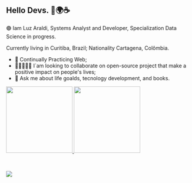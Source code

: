 ## Hello Devs. 👋🌍☕
🟣 Iam Luz Araldi, Systems Analyst and Developer, Specialization Data Science in progress.

Currently living in Curitiba, Brazil; 
Nationality Cartagena, Colômbia.


- 🔭 Continually Practicing Web;
- 🧑🏾‍🤝‍🧑🏿 I`am looking to collaborate on open-source project that make a positive impact on people's lives;
- 💬 Ask me about life goalds, tecnology development, and books.

<div>
  <a href="https://github.com/luzgiomar">
  <img height="180em" src="https://github-readme-stats.vercel.app/api?username=luzgiomar&show_icons=true&theme=dracula&include_all_commits=true&count_private=true"/>
  <img height="180em" src="https://github-readme-stats.vercel.app/api/top-langs/?username=luzgiomar&layout=compact&langs_count=7&theme=dracula"/>
</div> 

<div style="display: inline_block"><br>

  <div>

          
 </div>

 ##
 
 <div>
  <a href = "mailto:coachingluz@gmail.com"><img src="https://img.shields.io/badge/-Gmail-%23333?style=for-the-badge&logo=gmail&logoColor=white" target="_blank"></a>
 
 </div>
